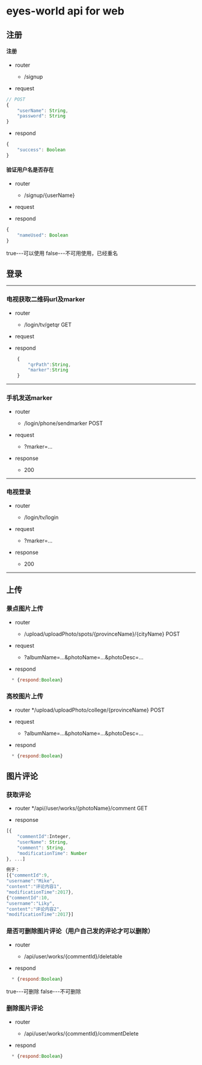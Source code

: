 # eyes-world api for web

## 注册

#### 注册

* router
  * /signup

* request
```js
// POST
{
    "userName": String,
    "password": String
}
```

* respond
```js
{
    "success": Boolean
}
```

#### 验证用户名是否存在

* router
  * /signup/{userName}

* request

* respond
```js
{
    "nameUsed": Boolean
}
```
true---可以使用
false---不可用使用，已经重名
## 登录

----
### 电视获取二维码url及marker

* router
  * /login/tv/getqr  GET
  
* request


* respond
```js
    {
        "qrPath":String,
        "marker":String
    }
```

---
### 手机发送marker

* router
  * /login/phone/sendmarker  POST

* request
  * ?marker=...
  
* response
  * 200

---
###  电视登录

* router
  * /login/tv/login
  
* request
  * ?marker=...
  
* response
  *  200

---



## 上传

### 景点图片上传

* router
  * /upload/uploadPhoto/spots/{provinceName}/{cityName}  POST

* request

  * ?albumName=...&photoName=...&photoDesc=...


* respond
```js
  * {respond:Boolean}
```
### 高校图片上传

* router
  */upload/uploadPhoto/college/{provinceName}  POST

* request

  * ?albumName=...&photoName=...&photoDesc=...


* respond
```js
  * {respond:Boolean}
```

## 图片评论

### 获取评论
* router
  */api//user/works/{photoName}/comment  GET


* response
```js
[{
	"commentId":Integer,
    "userName": String,
    "comment": String,
    "modificationTime": Number
}, ...]
```
```js
例子：
[{"commentId":9,
"username":"Mike",
"content":"评论内容1",
"modificationTime":2017},
{"commentId":10,
"username":"Liky",
"content":"评论内容2",
"modificationTime":2017}]
```

### 是否可删除图片评论（用户自己发的评论才可以删除）

* router
  * /api/user/works/{commentId}/deletable
  
* respond
```js
  * {respond:Boolean} 
```
true---可删除
false---不可删除


### 删除图片评论

* router
  * /api/user/works/{commentId}/commentDelete  
  
* respond
```js
  * {respond:Boolean}
```
